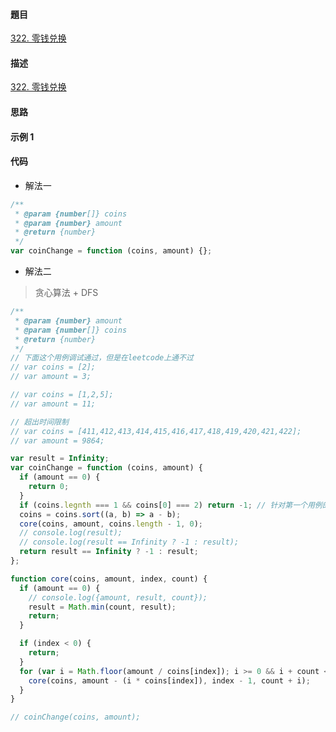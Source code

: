 #### 題目

[322. 零钱兑换](https://leetcode-cn.com/problems/coin-change/)

#### 描述

[322. 零钱兑换](https://leetcode-cn.com/problems/coin-change/)

#### 思路

#### 示例 1

#### 代码

- 解法一

```js
/**
 * @param {number[]} coins
 * @param {number} amount
 * @return {number}
 */
var coinChange = function (coins, amount) {};
```
- 解法二
> 贪心算法 + DFS
```js
/**
 * @param {number} amount
 * @param {number[]} coins
 * @return {number}
 */
// 下面这个用例调试通过，但是在leetcode上通不过
// var coins = [2];
// var amount = 3;

// var coins = [1,2,5];
// var amount = 11;

// 超出时间限制
// var coins = [411,412,413,414,415,416,417,418,419,420,421,422];
// var amount = 9864;

var result = Infinity;
var coinChange = function (coins, amount) {
  if (amount == 0) {
    return 0;
  }
  if (coins.legnth === 1 && coins[0] === 2) return -1; // 针对第一个用例的
  coins = coins.sort((a, b) => a - b);
  core(coins, amount, coins.length - 1, 0);
  // console.log(result);
  // console.log(result == Infinity ? -1 : result);
  return result == Infinity ? -1 : result;
};

function core(coins, amount, index, count) {
  if (amount == 0) {
    // console.log({amount, result, count});
    result = Math.min(count, result);
    return;
  }

  if (index < 0) {
    return;
  }
  for (var i = Math.floor(amount / coins[index]); i >= 0 && i + count < result; i--) {
    core(coins, amount - (i * coins[index]), index - 1, count + i);
  }
}

// coinChange(coins, amount);
```
